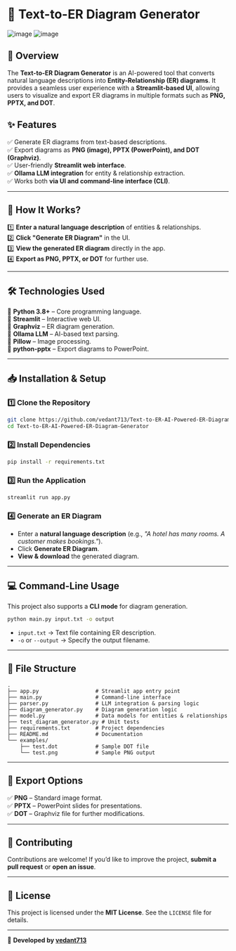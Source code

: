 # **📌 Text-to-ER Diagram Generator**

![image](https://github.com/user-attachments/assets/c7fc4fee-e82d-4792-973c-2915302ee46f)
![image](https://github.com/user-attachments/assets/73a7ec6c-5ebe-4d1f-bde1-2fe8b8ef23dc)



## **🚀 Overview**
The **Text-to-ER Diagram Generator** is an AI-powered tool that converts natural language descriptions into **Entity-Relationship (ER) diagrams**. It provides a seamless user experience with a **Streamlit-based UI**, allowing users to visualize and export ER diagrams in multiple formats such as **PNG, PPTX, and DOT**.

## **✨ Features**
✅ Generate ER diagrams from text-based descriptions.  
✅ Export diagrams as **PNG (image), PPTX (PowerPoint), and DOT (Graphviz)**.  
✅ User-friendly **Streamlit web interface**.  
✅ **Ollama LLM integration** for entity & relationship extraction.  
✅ Works both **via UI and command-line interface (CLI)**.

---

## **📖 How It Works?**
1️⃣ **Enter a natural language description** of entities & relationships.  
2️⃣ **Click "Generate ER Diagram"** in the UI.  
3️⃣ **View the generated ER diagram** directly in the app.  
4️⃣ **Export as PNG, PPTX, or DOT** for further use.  

---

## **🛠️ Technologies Used**
🔹 **Python 3.8+** – Core programming language.  
🔹 **Streamlit** – Interactive web UI.  
🔹 **Graphviz** – ER diagram generation.  
🔹 **Ollama LLM** – AI-based text parsing.  
🔹 **Pillow** – Image processing.  
🔹 **python-pptx** – Export diagrams to PowerPoint.  

---

## **📥 Installation & Setup**

### **1️⃣ Clone the Repository**
```bash
git clone https://github.com/vedant713/Text-to-ER-AI-Powered-ER-Diagram-Generator.git
cd Text-to-ER-AI-Powered-ER-Diagram-Generator
```

### **2️⃣ Install Dependencies**
```bash
pip install -r requirements.txt
```

### **3️⃣ Run the Application**
```bash
streamlit run app.py
```

### **4️⃣ Generate an ER Diagram**
- Enter a **natural language description** (e.g., _"A hotel has many rooms. A customer makes bookings."_).  
- Click **Generate ER Diagram**.  
- **View & download** the generated diagram.

---

## **💻 Command-Line Usage**
This project also supports a **CLI mode** for diagram generation.

```bash
python main.py input.txt -o output
```
- `input.txt` → Text file containing ER description.  
- `-o` or `--output` → Specify the output filename.

---

## **📂 File Structure**
```plaintext
.
├── app.py                  # Streamlit app entry point
├── main.py                 # Command-line interface
├── parser.py               # LLM integration & parsing logic
├── diagram_generator.py    # Diagram generation logic
├── model.py                # Data models for entities & relationships
├── test_diagram_generator.py # Unit tests
├── requirements.txt        # Project dependencies
├── README.md               # Documentation
└── examples/
    ├── test.dot            # Sample DOT file
    └── test.png            # Sample PNG output
```

---

## **📜 Export Options**
✅ **PNG** – Standard image format.  
✅ **PPTX** – PowerPoint slides for presentations.  
✅ **DOT** – Graphviz file for further modifications.

---

## **🤝 Contributing**
Contributions are welcome! If you’d like to improve the project, **submit a pull request** or **open an issue**.

---

## **📜 License**
This project is licensed under the **MIT License**. See the `LICENSE` file for details.

---

🚀 **Developed by [vedant713](https://github.com/vedant713)**
